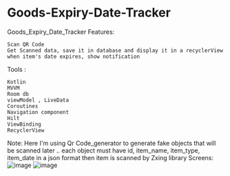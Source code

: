 # Goods-Expiry-Date-Tracker
Goods_Expiry_Date_Tracker
Features:

    Scan QR Code
    Get Scanned data, save it in database and display it in a recyclerView
    when item's date expires, show notification

Tools :

    Kotlin
    MVVM
    Room db
    viewModel , LiveData
    Coroutines
    Navigation component
    Hilt
    ViewBinding
    RecyclerView

Note:
Here I'm using Qr Code_generator to generate fake objects that will be scanned later .. each object must have id, item_name, item_type, item_date in a json format then item is scanned by Zxing library
Screens:
![image](https://user-images.githubusercontent.com/28671182/150836201-2cc28b5c-c4a0-48e0-a10e-e756caeb49db.png)
![image](https://user-images.githubusercontent.com/28671182/150836261-0d123e51-fc5f-4dc2-a32a-2ae7074c0d55.png)
